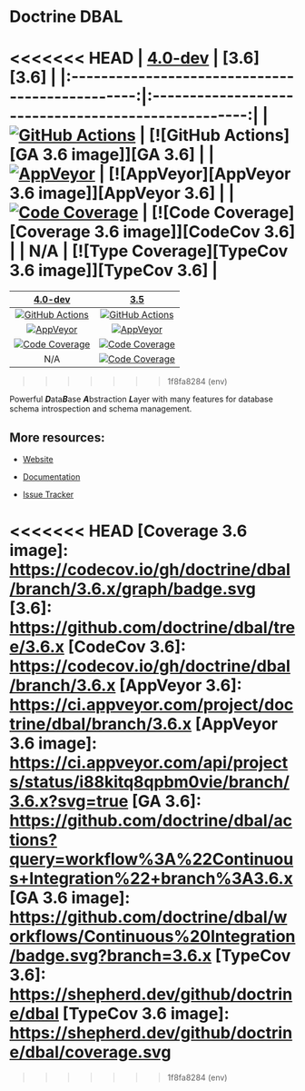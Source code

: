 # Doctrine DBAL

<<<<<<< HEAD
|                 [4.0-dev][4.0]                  |                     [3.6][3.6]                      |
|:-----------------------------------------------:|:---------------------------------------------------:|
|    [![GitHub Actions][GA 4.0 image]][GA 4.0]    |      [![GitHub Actions][GA 3.6 image]][GA 3.6]      |
| [![AppVeyor][AppVeyor 4.0 image]][AppVeyor 4.0] |   [![AppVeyor][AppVeyor 3.6 image]][AppVeyor 3.6]   |
| [![Code Coverage][Coverage image]][CodeCov 4.0] | [![Code Coverage][Coverage 3.6 image]][CodeCov 3.6] |
|                       N/A                       | [![Type Coverage][TypeCov 3.6 image]][TypeCov 3.6]  |
=======
|                 [4.0-dev][4.0]                  |                     [3.5][3.5]                      |
|:-----------------------------------------------:|:---------------------------------------------------:|
|    [![GitHub Actions][GA 4.0 image]][GA 4.0]    |      [![GitHub Actions][GA 3.5 image]][GA 3.5]      |
| [![AppVeyor][AppVeyor 4.0 image]][AppVeyor 4.0] |   [![AppVeyor][AppVeyor 3.5 image]][AppVeyor 3.5]   |
| [![Code Coverage][Coverage image]][CodeCov 4.0] | [![Code Coverage][Coverage 3.5 image]][CodeCov 3.5] |
|                       N/A                       | [![Code Coverage][TypeCov 3.5 image]][TypeCov 3.5]  |
>>>>>>> 1f8fa8284 (env)

Powerful ***D***ata***B***ase ***A***bstraction ***L***ayer with many features for database schema introspection and schema management.

## More resources:

* [Website](http://www.doctrine-project.org/projects/dbal.html)
* [Documentation](http://docs.doctrine-project.org/projects/doctrine-dbal/en/latest/)
* [Issue Tracker](https://github.com/doctrine/dbal/issues)

  [Coverage image]: https://codecov.io/gh/doctrine/dbal/branch/4.0.x/graph/badge.svg
  [4.0]: https://github.com/doctrine/dbal/tree/4.0.x
  [CodeCov 4.0]: https://codecov.io/gh/doctrine/dbal/branch/4.0.x
  [AppVeyor 4.0]: https://ci.appveyor.com/project/doctrine/dbal/branch/4.0.x
  [AppVeyor 4.0 image]: https://ci.appveyor.com/api/projects/status/i88kitq8qpbm0vie/branch/4.0.x?svg=true
  [GA 4.0]: https://github.com/doctrine/dbal/actions?query=workflow%3A%22Continuous+Integration%22+branch%3A4.0.x
  [GA 4.0 image]: https://github.com/doctrine/dbal/workflows/Continuous%20Integration/badge.svg

<<<<<<< HEAD
  [Coverage 3.6 image]: https://codecov.io/gh/doctrine/dbal/branch/3.6.x/graph/badge.svg
  [3.6]: https://github.com/doctrine/dbal/tree/3.6.x
  [CodeCov 3.6]: https://codecov.io/gh/doctrine/dbal/branch/3.6.x
  [AppVeyor 3.6]: https://ci.appveyor.com/project/doctrine/dbal/branch/3.6.x
  [AppVeyor 3.6 image]: https://ci.appveyor.com/api/projects/status/i88kitq8qpbm0vie/branch/3.6.x?svg=true
  [GA 3.6]: https://github.com/doctrine/dbal/actions?query=workflow%3A%22Continuous+Integration%22+branch%3A3.6.x
  [GA 3.6 image]: https://github.com/doctrine/dbal/workflows/Continuous%20Integration/badge.svg?branch=3.6.x
  [TypeCov 3.6]: https://shepherd.dev/github/doctrine/dbal
  [TypeCov 3.6 image]: https://shepherd.dev/github/doctrine/dbal/coverage.svg
=======
  [Coverage 3.5 image]: https://codecov.io/gh/doctrine/dbal/branch/3.5.x/graph/badge.svg
  [3.5]: https://github.com/doctrine/dbal/tree/3.5.x
  [CodeCov 3.5]: https://codecov.io/gh/doctrine/dbal/branch/3.5.x
  [AppVeyor 3.5]: https://ci.appveyor.com/project/doctrine/dbal/branch/3.5.x
  [AppVeyor 3.5 image]: https://ci.appveyor.com/api/projects/status/i88kitq8qpbm0vie/branch/3.5.x?svg=true
  [GA 3.5]: https://github.com/doctrine/dbal/actions?query=workflow%3A%22Continuous+Integration%22+branch%3A3.5.x
  [GA 3.5 image]: https://github.com/doctrine/dbal/workflows/Continuous%20Integration/badge.svg?branch=3.5.x
  [TypeCov 3.5]: https://shepherd.dev/github/doctrine/dbal
  [TypeCov 3.5 image]: https://shepherd.dev/github/doctrine/dbal/coverage.svg
>>>>>>> 1f8fa8284 (env)

